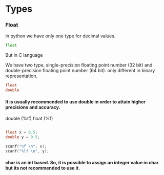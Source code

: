 # Types

### Float

In python we have only one type for decimal values. 

``` python 
float
```

But in C language

We have two type, single-precision floating point number (32 bit) and double-precision floating point number (64 bit). only different in binary representation.

``` C
float  
double 

```

#### It is usually recommended to use double in order to attain higher precisions and accuracy.

double (%lf)
float (%f)

``` C 

float x = 0.5;
double y = 0.5;

scanf("%f \n", x);
scanf("%lf \n", y);

```


#### char is an int based. So, it is possible to assign an integer value in char but its not recommended to use it.
